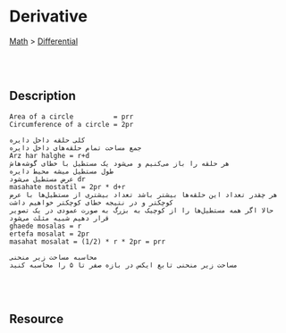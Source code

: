 <!--------------------------------------------------------------------------------- Derivative -->
# Derivative
[Math] > [Differential]



<!--------------------------------------------------------------------------------- Description -->
<br><br>

## Description
```
Area of ​​a circle          = prr
Circumference of a circle = 2pr
```
```
کلی حلقه داخل دایره
جمع مساحت تمام حلقه‌های داخل دایره
Arz har halghe = r+d
هر حلقه را باز می‌کنیم و می‌شود یک مستطیل با خطای گوشه‌هاش
طول مستطیل میشه محیط دایره
عرض مستطیل می‌شود dr
masahate mostatil = 2pr * d+r 
هر چقدر تعداد این حلقه‌ها بیشتر باشد تعداد بیشتری از مستطیل‌ها با عرض کوچکتر و در نتیجه خطای کوچکتر خواهیم داشت
حالا اگر همه مستطیل‌ها را از کوچیک به بزرگ به صورت عمودی در یک تصویر قرار دهیم شبیه مثلث می‌شود
ghaede mosalas = r
ertefa mosalat = 2pr
masahat mosalat = (1/2) * r * 2pr = prr
```
```
محاسبه مساحت زیر منحنی
مساحت زیر منحنی تابع ایکس در بازه صفر تا ۵ را محاسبه کنید
```


<!--------------------------------------------------------------------------------- Resource -->
<br><br>

## Resource
```
```



<!--------------------------------------------------------------------------------- Link -->
[Math]: https://github.com/kashanimorteza/math_document/blob/main/README.md
[Differential]: https://github.com/kashanimorteza/math_document/blob/main/differential.md

